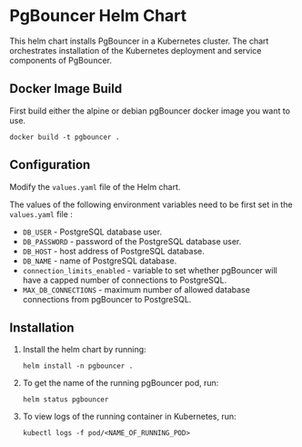 # PgBouncer Helm Chart

This helm chart installs PgBouncer in a Kubernetes cluster. The chart orchestrates installation of the Kubernetes deployment and service components of PgBouncer. 

## Docker Image Build

First build either the alpine or debian pgBouncer docker image you want to use.
```
docker build -t pgbouncer .
```

## Configuration

Modify the `values.yaml` file of the Helm chart. 

The values of the following environment variables need to be first set in the `values.yaml` file : 
* `DB_USER` - PostgreSQL database user.
* `DB_PASSWORD` - password of the PostgreSQL database user.
* `DB_HOST` - host address of PostgreSQL database.
* `DB_NAME` - name of PostgreSQL database.
* `connection_limits_enabled` - variable to set whether pgBouncer will have a capped number of connections to PostgreSQL.
* `MAX_DB_CONNECTIONS` - maximum number of allowed database connections from pgBouncer to PostgreSQL.

## Installation

1. Install the helm chart by running:
    ```
    helm install -n pgbouncer .
    ```

2. To get the name of the running pgBouncer pod, run: 
    ```
    helm status pgbouncer
    ```

3. To view logs of the running container in Kubernetes, run:
    ```
    kubectl logs -f pod/<NAME_OF_RUNNING_POD>
    ```